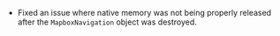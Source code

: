 - Fixed an issue where native memory was not being properly released after the `MapboxNavigation` object was destroyed.